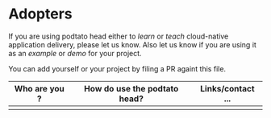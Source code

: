 # Adopters

If you are using podtato head either to *learn* or *teach* cloud-native application delivery, please let us know. Also let us know if you are using it as an *example* or *demo* for your project. 

You can add yourself or your project by filing a PR againt this file. 

| Who are you ? | How do use the podtato head? | Links/contact ... |
|  --- | --- | ---|
|   |    |


